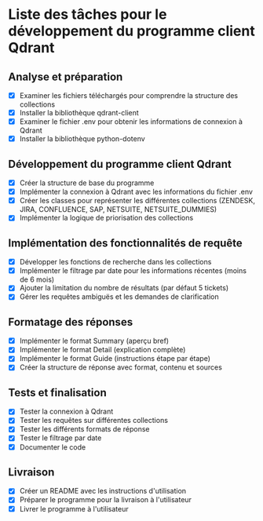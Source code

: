 # Liste des tâches pour le développement du programme client Qdrant

## Analyse et préparation
- [x] Examiner les fichiers téléchargés pour comprendre la structure des collections
- [x] Installer la bibliothèque qdrant-client
- [x] Examiner le fichier .env pour obtenir les informations de connexion à Qdrant
- [x] Installer la bibliothèque python-dotenv

## Développement du programme client Qdrant
- [x] Créer la structure de base du programme
- [x] Implémenter la connexion à Qdrant avec les informations du fichier .env
- [x] Créer les classes pour représenter les différentes collections (ZENDESK, JIRA, CONFLUENCE, SAP, NETSUITE, NETSUITE_DUMMIES)
- [x] Implémenter la logique de priorisation des collections

## Implémentation des fonctionnalités de requête
- [x] Développer les fonctions de recherche dans les collections
- [x] Implémenter le filtrage par date pour les informations récentes (moins de 6 mois)
- [x] Ajouter la limitation du nombre de résultats (par défaut 5 tickets)
- [x] Gérer les requêtes ambiguës et les demandes de clarification

## Formatage des réponses
- [x] Implémenter le format Summary (aperçu bref)
- [x] Implémenter le format Detail (explication complète)
- [x] Implémenter le format Guide (instructions étape par étape)
- [x] Créer la structure de réponse avec format, contenu et sources

## Tests et finalisation
- [x] Tester la connexion à Qdrant
- [x] Tester les requêtes sur différentes collections
- [x] Tester les différents formats de réponse
- [x] Tester le filtrage par date
- [x] Documenter le code

## Livraison
- [x] Créer un README avec les instructions d'utilisation
- [x] Préparer le programme pour la livraison à l'utilisateur
- [x] Livrer le programme à l'utilisateur

